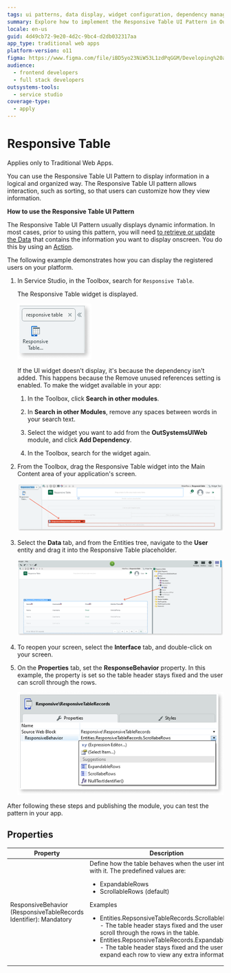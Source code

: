 ```yaml
---
tags: ui patterns, data display, widget configuration, dependency management, data binding
summary: Explore how to implement the Responsive Table UI Pattern in OutSystems 11 (O11) for organized data display and interaction.
locale: en-us
guid: 4d49cb72-9e20-4d2c-9bc4-d2db032317aa
app_type: traditional web apps
platform-version: o11
figma: https://www.figma.com/file/iBD5yo23NiW53L1zdPqGGM/Developing%20an%20Application?node-id=245:53
audience:
  - frontend developers
  - full stack developers
outsystems-tools:
  - service studio
coverage-type:
  - apply
---
```


# Responsive Table

<div class="info" markdown="1">

Applies only to Traditional Web Apps.

</div>

You can use the Responsive Table UI Pattern to display information in a logical and organized way. The Responsive Table UI pattern allows interaction, such as sorting, so that users can customize how they view information.

**How to use the Responsive Table UI Pattern**

The Responsive Table UI Pattern usually displays dynamic information. In most cases, prior to using this pattern, you will need [to retrieve or update the Data](../../../../data/intro.md) that contains the information you want to display onscreen. You do this by using an [Action](../../../../logic/action-web.md).

The following example demonstrates how you can display the registered users on your platform.

1. In Service Studio, in the Toolbox, search for `Responsive Table`.

    The Responsive Table widget is displayed.

    ![Screenshot of the Responsive Table widget in the Service Studio toolbox](images/responsivetable-8-ss.png "Responsive Table Widget in Service Studio")

    If the UI widget doesn't display, it's because the dependency isn't added. This happens because the Remove unused references setting is enabled. To make the widget available in your app:

    1. In the Toolbox, click **Search in other modules**.

    1. In **Search in other Modules**, remove any spaces between words in your search text.

    1. Select the widget you want to add from the **OutSystemsUIWeb** module, and click **Add Dependency**.

    1. In the Toolbox, search for the widget again.

1. From the Toolbox, drag the Responsive Table widget into the Main Content area of your application's screen.

    ![Dragging the Responsive Table widget into the Main Content area of an application screen](images/responsivetable-1-ss.png "Dragging Responsive Table Widget")

1. Select the **Data** tab, and from the Entities tree, navigate to the **User** entity and drag it into the Responsive Table placeholder.

    ![Selecting the User entity from the Entities tree and dragging it into the Responsive Table placeholder](images/responsivetable-10-ss.png "Selecting User Entity for Responsive Table")

1. To reopen your screen, select the **Interface** tab, and double-click on your screen.

1. On the **Properties** tab, set the **ResponseBehavior** property. In this example, the property is set so the table header stays fixed and the user can scroll through the rows.

    ![Setting the ResponseBehavior property in the Properties tab to fix the table header and enable row scrolling](images/responsivetable-6-ss.png "Setting ResponsiveBehavior Property")

After following these steps and publishing the module, you can test the pattern in your app.

## Properties

| Property                                                          | Description                                                                                                                                                                                                                                                                                                                                                                                                                                                                                     |
|-------------------------------------------------------------------|-------------------------------------------------------------------------------------------------------------------------------------------------------------------------------------------------------------------------------------------------------------------------------------------------------------------------------------------------------------------------------------------------------------------------------------------------------------------------------------------------|
| ResponsiveBehavior (ResponsiveTableRecords Identifier): Mandatory | Define how the table behaves when the user interacts with it. The predefined values are:<p><ul><li>ExpandableRows</li><li>ScrollableRows (default)</li></ul></p> <p>Examples <ul><li>Entities.RepsonsiveTableRecords.ScrollableRows - The table header stays fixed and the user can scroll through the rows in the table. </li><li>Entities.RepsonsiveTableRecords.ExpandableRows - The table header stays fixed and the user can expand each row to view any extra information. </li></ul></p> |
